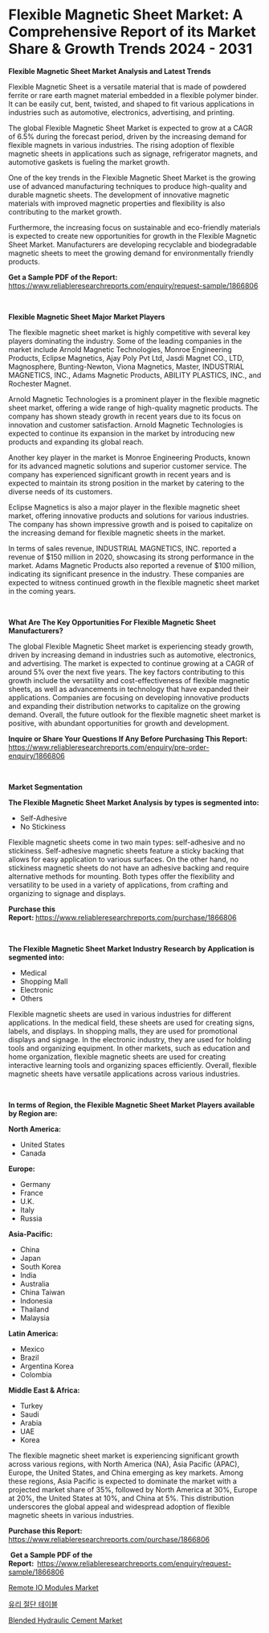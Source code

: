 <p><h1>Flexible Magnetic Sheet Market: A Comprehensive Report of its Market Share & Growth Trends 2024 - 2031</h1></p><p><strong>Flexible Magnetic Sheet Market Analysis and Latest Trends</strong></p>
<p><p>Flexible Magnetic Sheet is a versatile material that is made of powdered ferrite or rare earth magnet material embedded in a flexible polymer binder. It can be easily cut, bent, twisted, and shaped to fit various applications in industries such as automotive, electronics, advertising, and printing. </p><p>The global Flexible Magnetic Sheet Market is expected to grow at a CAGR of 6.5% during the forecast period, driven by the increasing demand for flexible magnets in various industries. The rising adoption of flexible magnetic sheets in applications such as signage, refrigerator magnets, and automotive gaskets is fueling the market growth.</p><p>One of the key trends in the Flexible Magnetic Sheet Market is the growing use of advanced manufacturing techniques to produce high-quality and durable magnetic sheets. The development of innovative magnetic materials with improved magnetic properties and flexibility is also contributing to the market growth.</p><p>Furthermore, the increasing focus on sustainable and eco-friendly materials is expected to create new opportunities for growth in the Flexible Magnetic Sheet Market. Manufacturers are developing recyclable and biodegradable magnetic sheets to meet the growing demand for environmentally friendly products.</p></p>
<p><strong>Get a Sample PDF of the Report:&nbsp;</strong> <a href="https://www.reliableresearchreports.com/enquiry/request-sample/1866806">https://www.reliableresearchreports.com/enquiry/request-sample/1866806</a></p>
<p>&nbsp;</p>
<p><strong>Flexible Magnetic Sheet Major Market Players</strong></p>
<p><p>The flexible magnetic sheet market is highly competitive with several key players dominating the industry. Some of the leading companies in the market include Arnold Magnetic Technologies, Monroe Engineering Products, Eclipse Magnetics, Ajay Poly Pvt Ltd, Jasdi Magnet CO., LTD, Magnosphere, Bunting-Newton, Viona Magnetics, Master, INDUSTRIAL MAGNETICS, INC., Adams Magnetic Products, ABILITY PLASTICS, INC., and Rochester Magnet.</p><p>Arnold Magnetic Technologies is a prominent player in the flexible magnetic sheet market, offering a wide range of high-quality magnetic products. The company has shown steady growth in recent years due to its focus on innovation and customer satisfaction. Arnold Magnetic Technologies is expected to continue its expansion in the market by introducing new products and expanding its global reach.</p><p>Another key player in the market is Monroe Engineering Products, known for its advanced magnetic solutions and superior customer service. The company has experienced significant growth in recent years and is expected to maintain its strong position in the market by catering to the diverse needs of its customers.</p><p>Eclipse Magnetics is also a major player in the flexible magnetic sheet market, offering innovative products and solutions for various industries. The company has shown impressive growth and is poised to capitalize on the increasing demand for flexible magnetic sheets in the market.</p><p>In terms of sales revenue, INDUSTRIAL MAGNETICS, INC. reported a revenue of $150 million in 2020, showcasing its strong performance in the market. Adams Magnetic Products also reported a revenue of $100 million, indicating its significant presence in the industry. These companies are expected to witness continued growth in the flexible magnetic sheet market in the coming years.</p></p>
<p>&nbsp;</p>
<p><strong>What Are The Key Opportunities For Flexible Magnetic Sheet Manufacturers?</strong></p>
<p><p>The global Flexible Magnetic Sheet market is experiencing steady growth, driven by increasing demand in industries such as automotive, electronics, and advertising. The market is expected to continue growing at a CAGR of around 5% over the next five years. The key factors contributing to this growth include the versatility and cost-effectiveness of flexible magnetic sheets, as well as advancements in technology that have expanded their applications. Companies are focusing on developing innovative products and expanding their distribution networks to capitalize on the growing demand. Overall, the future outlook for the flexible magnetic sheet market is positive, with abundant opportunities for growth and development.</p></p>
<p><strong>Inquire or Share Your Questions If Any Before Purchasing This Report:</strong> <a href="https://www.reliableresearchreports.com/enquiry/pre-order-enquiry/1866806">https://www.reliableresearchreports.com/enquiry/pre-order-enquiry/1866806</a></p>
<p>&nbsp;</p>
<p><strong>Market Segmentation</strong></p>
<p><strong>The Flexible Magnetic Sheet Market Analysis by types is segmented into:</strong></p>
<p><ul><li>Self-Adhesive</li><li>No Stickiness</li></ul></p>
<p><p>Flexible magnetic sheets come in two main types: self-adhesive and no stickiness. Self-adhesive magnetic sheets feature a sticky backing that allows for easy application to various surfaces. On the other hand, no stickiness magnetic sheets do not have an adhesive backing and require alternative methods for mounting. Both types offer the flexibility and versatility to be used in a variety of applications, from crafting and organizing to signage and displays.</p></p>
<p><strong>Purchase this Report:&nbsp;</strong><a href="https://www.reliableresearchreports.com/purchase/1866806">https://www.reliableresearchreports.com/purchase/1866806</a></p>
<p>&nbsp;</p>
<p><strong>The Flexible Magnetic Sheet Market Industry Research by Application is segmented into:</strong></p>
<p><ul><li>Medical</li><li>Shopping Mall</li><li>Electronic</li><li>Others</li></ul></p>
<p><p>Flexible magnetic sheets are used in various industries for different applications. In the medical field, these sheets are used for creating signs, labels, and displays. In shopping malls, they are used for promotional displays and signage. In the electronic industry, they are used for holding tools and organizing equipment. In other markets, such as education and home organization, flexible magnetic sheets are used for creating interactive learning tools and organizing spaces efficiently. Overall, flexible magnetic sheets have versatile applications across various industries.</p></p>
<p>&nbsp;</p>
<p><strong>In terms of Region, the Flexible Magnetic Sheet Market Players available by Region are:</strong></p>
<p>
    <p> <strong> North America: </strong>
        <ul>
            <li>United States</li>
            <li>Canada</li>
        </ul>
        </p> 
    <p> <strong> Europe: </strong>
        <ul>
            <li>Germany</li>
            <li>France</li>
            <li>U.K.</li>
            <li>Italy</li>
            <li>Russia</li>
        </ul>
        </p> 
    <p> <strong> Asia-Pacific: </strong>
        <ul>
            <li>China</li>
            <li>Japan</li>
            <li>South Korea</li>
            <li>India</li>
            <li>Australia</li>
            <li>China Taiwan</li>
            <li>Indonesia</li>
            <li>Thailand</li>
            <li>Malaysia</li>
        </ul>
        </p> 
    <p> <strong> Latin America: </strong>
        <ul>
            <li>Mexico</li>
            <li>Brazil</li>
            <li>Argentina Korea</li>
            <li>Colombia</li>
        </ul>
        </p> 
    <p> <strong> Middle East & Africa: </strong>
        <ul>
            <li>Turkey</li>
            <li>Saudi</li>
            <li>Arabia</li>
            <li>UAE</li>
            <li>Korea</li>
        </ul>
    </p>
    </p>
<p><p>The flexible magnetic sheet market is experiencing significant growth across various regions, with North America (NA), Asia Pacific (APAC), Europe, the United States, and China emerging as key markets. Among these regions, Asia Pacific is expected to dominate the market with a projected market share of 35%, followed by North America at 30%, Europe at 20%, the United States at 10%, and China at 5%. This distribution underscores the global appeal and widespread adoption of flexible magnetic sheets in various industries.</p></p>
<p><strong>Purchase this Report: </strong><a href="https://www.reliableresearchreports.com/purchase/1866806">https://www.reliableresearchreports.com/purchase/1866806</a></p>
<p>&nbsp;<strong>Get a Sample PDF of the Report:&nbsp;&nbsp;</strong><a href="https://www.reliableresearchreports.com/enquiry/request-sample/1866806">https://www.reliableresearchreports.com/enquiry/request-sample/1866806</a></p>
<p><strong></strong></p>
<p><p><a href="https://medium.com/@v25590012/remote-io-modules-market-share-evolution-and-market-growth-trends-2024-2031-25102510b702">Remote IO Modules Market</a></p><p><a href="https://medium.com/@gummibear5656757/%EC%9C%A0%EB%A6%AC-%EC%A0%88%EB%8B%A8-%ED%85%8C%EC%9D%B4%EB%B8%94-%EC%8B%9C%EC%9E%A5-%EC%8B%9C%EC%9E%A5-%EC%A0%90%EC%9C%A0%EC%9C%A8-%EC%8B%9C%EC%9E%A5-%EB%8F%99%ED%96%A5-%EB%B0%8F-%EB%AF%B8%EB%9E%98-%EC%84%B1%EC%9E%A5-%ED%83%90%EC%83%89-bc89c3dad2a9">유리 절단 테이블</a></p><p><a href="https://nifty-kite-d51.notion.site/Blended-Hydraulic-Cement-Market-Size-Share-Trends-Analysis-Report-By-Application-Regional-Outloo-e6c880163db6490a8dd4f9848635ffb7">Blended Hydraulic Cement Market</a></p></p>